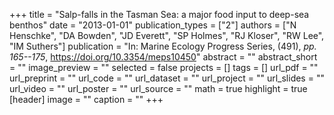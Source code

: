 +++
title = "Salp-falls in the Tasman Sea: a major food input to deep-sea benthos"
date = "2013-01-01"
publication_types = ["2"]
authors = ["N Henschke", "DA Bowden", "JD Everett", "SP Holmes", "RJ Kloser", "RW Lee", "IM Suthers"]
publication = "In: Marine Ecology Progress Series, (491), _pp. 165--175_, https://doi.org/10.3354/meps10450"
abstract = ""
abstract_short = ""
image_preview = ""
selected = false
projects = []
tags = []
url_pdf = ""
url_preprint = ""
url_code = ""
url_dataset = ""
url_project = ""
url_slides = ""
url_video = ""
url_poster = ""
url_source = ""
math = true
highlight = true
[header]
image = ""
caption = ""
+++
